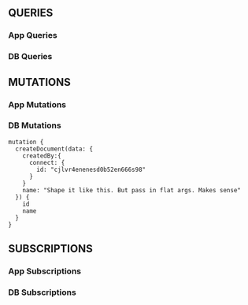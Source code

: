 ## QUERIES

### App Queries

### DB Queries

## MUTATIONS

### App Mutations

### DB Mutations

```
mutation {
  createDocument(data: {
    createdBy:{
      connect: {
        id: "cjlvr4enenesd0b52en666s98"
      }
    }
    name: "Shape it like this. But pass in flat args. Makes sense"
  }) {
    id
    name
  }
}
```

## SUBSCRIPTIONS

### App Subscriptions

### DB Subscriptions
